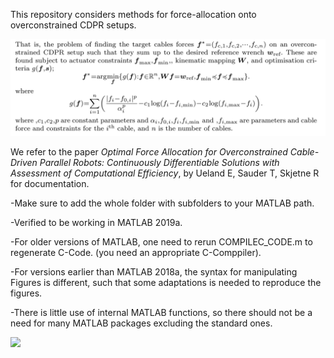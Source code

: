 This repository considers methods for force-allocation onto overconstrained CDPR setups.

  <img src="Gif/LATEXFORMULATION.PNG" width="850" title="hover text">

We refer to the paper *Optimal Force Allocation for Overconstrained Cable-Driven Parallel Robots: Continuously
Differentiable Solutions with Assessment of Computational Efficiency*, by Ueland E, Sauder T, Skjetne R for documentation. 


-Make sure to add the whole folder with subfolders to your MATLAB path.

-Verified to be working in MATLAB 2019a.

-For older versions of MATLAB, one need to rerun COMPILEC_CODE.m to regenerate C-Code. (you need an appropriate C-Comppiler).

-For versions earlier than MATLAB 2018a, the syntax for manipulating Figures is different, such that some adaptations is needed to reproduce the figures.

-There is little use of internal MATLAB functions, so there should not be a need for many MATLAB packages excluding the standard ones.


![](Gif/ExampleTraj.gif)

